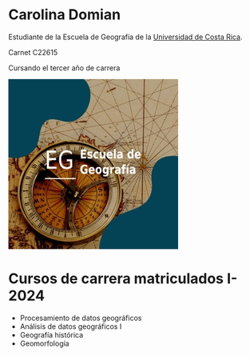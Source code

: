 # Carolina Domian

Estudiante de la Escuela de Geografía de la [Universidad de Costa Rica](https://www.geografia.fcs.ucr.ac.cr/index.php/es/).

Carnet C22615

Cursando el tercer año de carrera

![Imagen](geografia.jpg)


# Cursos de carrera matriculados I-2024
* Procesamiento de datos geográficos 
* Análisis de datos geográficos I 
* Geografía histórica 
* Geomorfología
